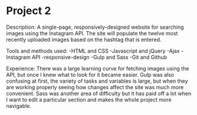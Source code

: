 # Project 2

Description: A single-page, responsively-designed website for searching images using the Instagram API. The site will populate the twelve most recently uploaded images based on the hashtag that is entered.

Tools and methods used:
-HTML and CSS
-Javascript and jQuery
-Ajax
-Instagram API
-responsive-design
-Gulp and Sass
-Git and Github

Experience:
There was a large learning curve for fetching images using the API, but once I knew what to look for it became easier. Gulp was also confusing at first, the variety of tasks and variables is large, but when they are working properly seeing how changes affect the site was much more convenient. Sass was another area of difficulty but it has paid off a lot when I want to edit a particular section and makes the whole project more navigable.

